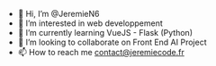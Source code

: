 - 👋 Hi, I’m @JeremieN6
- 👀 I’m interested in web developpement
- 🌱 I’m currently learning VueJS - Flask (Python)
- 💞️ I’m looking to collaborate on Front End AI Project
- 📫 How to reach me contact@jeremiecode.fr

<!---
JeremieN6/JeremieN6 is a ✨ special ✨ repository because its `README.md` (this file) appears on your GitHub profile.
You can click the Preview link to take a look at your changes.
--->
